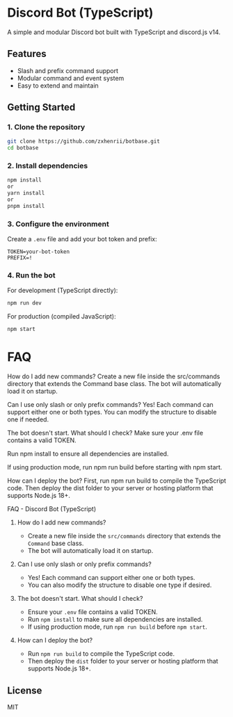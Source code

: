 
# Discord Bot (TypeScript)

A simple and modular Discord bot built with TypeScript and discord.js v14.

## Features

- Slash and prefix command support
- Modular command and event system
- Easy to extend and maintain

## Getting Started

### 1. Clone the repository

```bash
git clone https://github.com/zxhenrii/botbase.git
cd botbase
```

### 2. Install dependencies

```bash
npm install
or
yarn install
or
pnpm install
```

### 3. Configure the environment

Create a `.env` file and add your bot token and prefix:

```
TOKEN=your-bot-token
PREFIX=!
```

### 4. Run the bot

For development (TypeScript directly):

```bash
npm run dev
```

For production (compiled JavaScript):

```bash
npm start
```
# FAQ
How do I add new commands?
Create a new file inside the src/commands directory that extends the Command base class. The bot will automatically load it on startup.

Can I use only slash or only prefix commands?
Yes! Each command can support either one or both types. You can modify the structure to disable one if needed.

The bot doesn't start. What should I check?
Make sure your .env file contains a valid TOKEN.

Run npm install to ensure all dependencies are installed.

If using production mode, run npm run build before starting with npm start.

How can I deploy the bot?
First, run npm run build to compile the TypeScript code. Then deploy the dist folder to your server or hosting platform that supports Node.js 18+.

FAQ - Discord Bot (TypeScript)

1. How do I add new commands?
   - Create a new file inside the `src/commands` directory that extends the `Command` base class.
   - The bot will automatically load it on startup.

2. Can I use only slash or only prefix commands?
   - Yes! Each command can support either one or both types.
   - You can also modify the structure to disable one type if desired.

3. The bot doesn't start. What should I check?
   - Ensure your `.env` file contains a valid TOKEN.
   - Run `npm install` to make sure all dependencies are installed.
   - If using production mode, run `npm run build` before `npm start`.

4. How can I deploy the bot?
   - Run `npm run build` to compile the TypeScript code.
   - Then deploy the `dist` folder to your server or hosting platform that supports Node.js 18+.


## License

MIT
